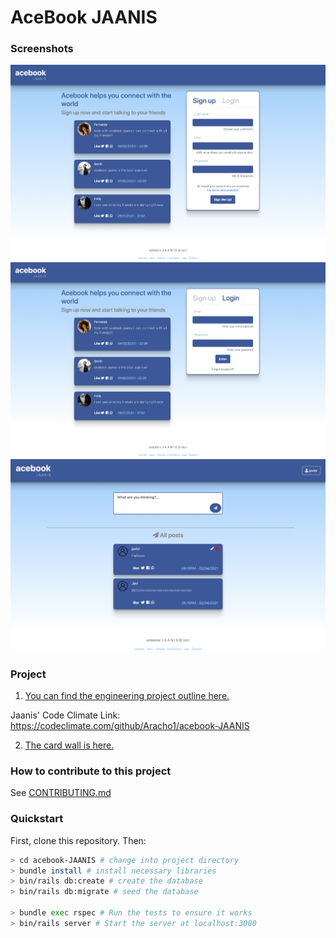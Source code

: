 # AceBook JAANIS

### Screenshots

<img src="https://github.com/Acebook-Jaanis/acebook-JAANIS/blob/master/signup-screenshot.png">
<img src="https://github.com/Acebook-Jaanis/acebook-JAANIS/blob/master/login-screenshot.png">
<img src="https://github.com/Acebook-Jaanis/acebook-JAANIS/blob/master/posts-screenshot.png">

### Project

1. [You can find the engineering project outline here.](https://github.com/makersacademy/course/tree/master/engineering_projects/rails)

Jaanis' Code Climate Link:
https://codeclimate.com/github/Aracho1/acebook-JAANIS

2. [The card wall is here.](https://trello.com/b/mU9Va6vg/team)

### How to contribute to this project
See [CONTRIBUTING.md](CONTRIBUTING.md)

### Quickstart
First, clone this repository. Then:

```bash
> cd acebook-JAANIS # change into project directory
> bundle install # install necessary libraries
> bin/rails db:create # create the database
> bin/rails db:migrate # seed the database

> bundle exec rspec # Run the tests to ensure it works
> bin/rails server # Start the server at localhost:3000
```
